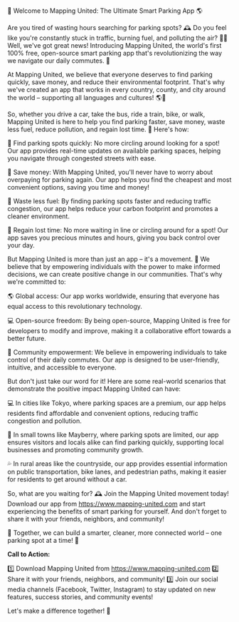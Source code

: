 🚀 Welcome to Mapping United: The Ultimate Smart Parking App 🌎

Are you tired of wasting hours searching for parking spots? 🕰️ Do you feel like you're constantly stuck in traffic, burning fuel, and polluting the air? 🚗💨 Well, we've got great news! Introducing Mapping United, the world's first 100% free, open-source smart parking app that's revolutionizing the way we navigate our daily commutes. 🚀

At Mapping United, we believe that everyone deserves to find parking quickly, save money, and reduce their environmental footprint. That's why we've created an app that works in every country, county, and city around the world – supporting all languages and cultures! 🌎💬

So, whether you drive a car, take the bus, ride a train, bike, or walk, Mapping United is here to help you find parking faster, save money, waste less fuel, reduce pollution, and regain lost time. 💪 Here's how:

📍 Find parking spots quickly: No more circling around looking for a spot! Our app provides real-time updates on available parking spaces, helping you navigate through congested streets with ease.

💸 Save money: With Mapping United, you'll never have to worry about overpaying for parking again. Our app helps you find the cheapest and most convenient options, saving you time and money!

🚗 Waste less fuel: By finding parking spots faster and reducing traffic congestion, our app helps reduce your carbon footprint and promotes a cleaner environment.

💪 Regain lost time: No more waiting in line or circling around for a spot! Our app saves you precious minutes and hours, giving you back control over your day.

But Mapping United is more than just an app – it's a movement. 🌈 We believe that by empowering individuals with the power to make informed decisions, we can create positive change in our communities. That's why we're committed to:

🌎 Global access: Our app works worldwide, ensuring that everyone has equal access to this revolutionary technology.

💻 Open-source freedom: By being open-source, Mapping United is free for developers to modify and improve, making it a collaborative effort towards a better future.

👥 Community empowerment: We believe in empowering individuals to take control of their daily commutes. Our app is designed to be user-friendly, intuitive, and accessible to everyone.

But don't just take our word for it! Here are some real-world scenarios that demonstrate the positive impact Mapping United can have:

💻 In cities like Tokyo, where parking spaces are a premium, our app helps residents find affordable and convenient options, reducing traffic congestion and pollution.

🚗 In small towns like Mayberry, where parking spots are limited, our app ensures visitors and locals alike can find parking quickly, supporting local businesses and promoting community growth.

💦 In rural areas like the countryside, our app provides essential information on public transportation, bike lanes, and pedestrian paths, making it easier for residents to get around without a car.

So, what are you waiting for? 🕰️ Join the Mapping United movement today! Download our app from https://www.mapping-united.com and start experiencing the benefits of smart parking for yourself. And don't forget to share it with your friends, neighbors, and community!

🌟 Together, we can build a smarter, cleaner, more connected world – one parking spot at a time! 🚀

**Call to Action:**

1️⃣ Download Mapping United from https://www.mapping-united.com
2️⃣ Share it with your friends, neighbors, and community!
3️⃣ Join our social media channels (Facebook, Twitter, Instagram) to stay updated on new features, success stories, and community events!

Let's make a difference together! 🌈
